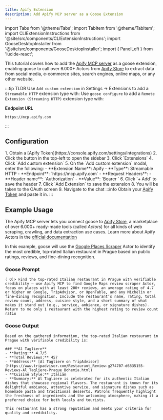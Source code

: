 ```yaml
---
title: Apify Extension
description: Add Apify MCP server as a Goose Extension
---
```


import Tabs from '@theme/Tabs';
import TabItem from '@theme/TabItem';
import CLIExtensionInstructions from '@site/src/components/CLIExtensionInstructions';
import GooseDesktopInstaller from '@site/src/components/GooseDesktopInstaller';
import { PanelLeft } from 'lucide-react';

This tutorial covers how to add the [Apify MCP server](https://mcp.apify.com) as a goose extension, enabling goose to call over 6.000+ Actors from [Apify Store](https://apify.com/store) to extract data from social media, e-commerce sites, search engines, online maps, or any other website.

:::tip TLDR
<Tabs groupId="interface">
  <TabItem value="ui" label="Goose Desktop" default>
  Use `Add custom extension` in Settings → Extensions to add a `Streamable HTTP` extension type with:
  </TabItem>
  <TabItem value="cli" label="Goose CLI">
  Use `goose configure` to add a `Remote Extension (Streaming HTTP)` extension type with:
  </TabItem>
</Tabs>

  **Endpoint URL**
  ```
  https://mcp.apify.com
  ```
:::

## Configuration

<Tabs groupId="interface">
  <TabItem value="ui" label="Goose Desktop" default>
    1. Obtain a [Apify Token](https://console.apify.com/settings/integrations)
    2. Click the <PanelLeft className="inline" size={16} /> button in the top-left to open the sidebar
    3. Click `Extensions`
    4. Click `Add custom extension`
    5. On the `Add custom extension` modal, enter the following:
       - **Extension Name**: Apify
       - **Type**: Streamable HTTP
       - **Endpoint**: `https://mcp.apify.com`
       - **Request Headers**: 
          - **Header name**: `Authorization`
          - **Value**: `Bearer <YOUR_APIFY_TOKEN>` 
    6. Click `+ Add` to save the header
    7. Click `Add Extension` to save the extension
    8. You will be taken to the OAuth screen
    9. Navigate to the chat
  </TabItem>
  <TabItem value="cli" label="Goose CLI" default>
      <CLIExtensionInstructions
        name="apify-mcp"
        type="http"
        url="https://mcp.apify.com"
        timeout={300}
              envVars={[
          { key: "Authorization", value: "Bearer apify_xxxxxxxxxxxxxxxxxxxxxxxxxxxxxxxxxxxx" }
        ]}
      />
      :::info
      Obtain your <a href="https://console.apify.com/settings/integrations" target="_blank" rel="noopener noreferrer">Apify Token</a> and paste it in.
      :::
  </TabItem>
</Tabs>

## Example Usage

The Apify MCP server lets you connect goose to [Apify Store](https://apify.com/store), a marketplace of over 6.000+ ready-made tools (called _Actors_) for all kinds of web scraping, crawling, and data extraction use cases. Learn more about Apify Actors in the [official documentation](https://docs.apify.com/platform/actors)

In this example, goose will use the [Google Places Scraper](https://apify.com/compass/crawler-google-places) Actor to identify the most credible, top-rated Italian restaurant in Prague based on public ratings, reviews, and fine-dining recognition.

### Goose Prompt

```
( O)> Find the top-rated Italian restaurant in Prague with verifiable credibility — use Apify MCP to find Google Maps review scraper Actor, focus on places with at least 200+ reviews, an average rating of 4.7 or higher on Google, TripAdvisor, or OpenTable, and any Michelin or fine-dining recognition. Include the restaurant’s name, rating, total review count, address, cuisine style, and a short summary of what makes it stand out (e.g., service, ambiance, or signature dishes). Return to me only 1 restaurant with the highest rating to review count ratio
```

### Goose Output

```
Based on the gathered information, the top-rated Italian restaurant in Prague with verifiable credibility is:

### **Al Tagliere**
- **Rating:** 4.7/5
- **Total Reviews:** 457
- **Address:** [Al Tagliere on TripAdvisor](https://www.tripadvisor.com/Restaurant_Review-g274707-d6835155-Reviews-Al_Tagliere-Prague_Bohemia.html)
- **Cuisine Style:** Italian
- **Summary:** Al Tagliere is celebrated for its authentic Italian dishes that showcase regional flavors. The restaurant is known for its delightful ambiance, attentive service, and signature dishes such as homemade pasta and traditional desserts. Patrons frequently highlight the freshness of ingredients and the welcoming atmosphere, making it a preferred choice for both locals and tourists.

This restaurant has a strong reputation and meets your criteria for quality and credibility.
```
